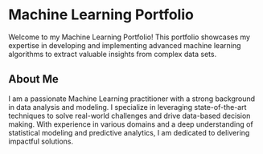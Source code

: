# Machine Learning Portfolio

Welcome to my Machine Learning Portfolio! This portfolio showcases my expertise in developing and implementing advanced machine learning algorithms to extract valuable insights from complex data sets.

## About Me

I am a passionate Machine Learning practitioner with a strong background in data analysis and modeling. I specialize in leveraging state-of-the-art techniques to solve real-world challenges and drive data-based decision making. With experience in various domains and a deep understanding of statistical modeling and predictive analytics, I am dedicated to delivering impactful solutions.
